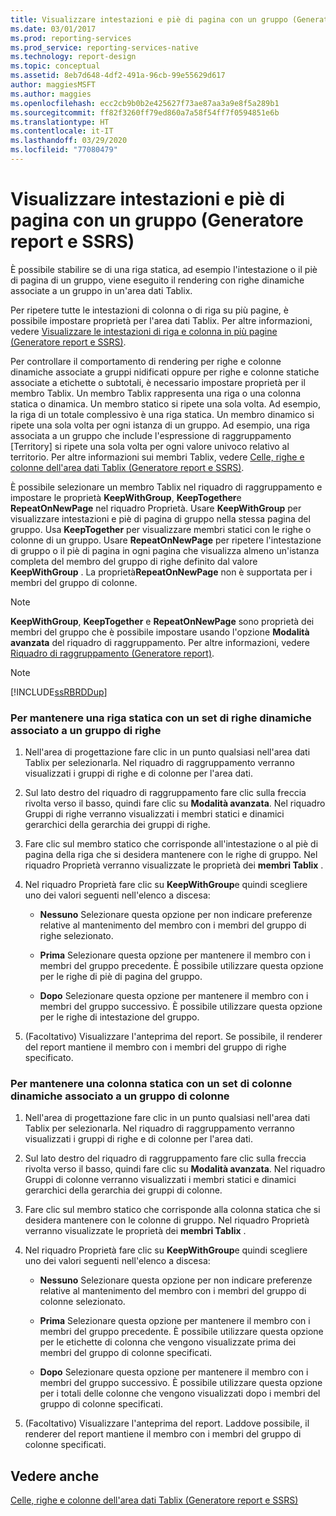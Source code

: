 ```yaml
---
title: Visualizzare intestazioni e piè di pagina con un gruppo (Generatore report) | Microsoft Docs
ms.date: 03/01/2017
ms.prod: reporting-services
ms.prod_service: reporting-services-native
ms.technology: report-design
ms.topic: conceptual
ms.assetid: 8eb7d648-4df2-491a-96cb-99e55629d617
author: maggiesMSFT
ms.author: maggies
ms.openlocfilehash: ecc2cb9b0b2e425627f73ae87aa3a9e8f5a289b1
ms.sourcegitcommit: ff82f3260ff79ed860a7a58f54ff7f0594851e6b
ms.translationtype: HT
ms.contentlocale: it-IT
ms.lasthandoff: 03/29/2020
ms.locfileid: "77080479"
---
```

# <a name="display-headers-and-footers-with-a-group-report-builder-and-ssrs"></a>Visualizzare intestazioni e piè di pagina con un gruppo (Generatore report e SSRS)
  È possibile stabilire se di una riga statica, ad esempio l'intestazione o il piè di pagina di un gruppo, viene eseguito il rendering con righe dinamiche associate a un gruppo in un'area dati Tablix.  
  
 Per ripetere tutte le intestazioni di colonna o di riga su più pagine, è possibile impostare proprietà per l'area dati Tablix. Per altre informazioni, vedere [Visualizzare le intestazioni di riga e colonna in più pagine (Generatore report e SSRS)](display-row-and-column-headers-on-multiple-pages-report-builder-and-ssrs.md).  
  
 Per controllare il comportamento di rendering per righe e colonne dinamiche associate a gruppi nidificati oppure per righe e colonne statiche associate a etichette o subtotali, è necessario impostare proprietà per il membro Tablix. Un membro Tablix rappresenta una riga o una colonna statica o dinamica. Un membro statico si ripete una sola volta. Ad esempio, la riga di un totale complessivo è una riga statica. Un membro dinamico si ripete una sola volta per ogni istanza di un gruppo. Ad esempio, una riga associata a un gruppo che include l'espressione di raggruppamento [Territory] si ripete una sola volta per ogni valore univoco relativo al territorio. Per altre informazioni sui membri Tablix, vedere [Celle, righe e colonne dell'area dati Tablix &#40;Generatore report e SSRS&#41;](../../reporting-services/report-design/tablix-data-region-cells-rows-and-columns-report-builder-and-ssrs.md).  
  
 È possibile selezionare un membro Tablix nel riquadro di raggruppamento e impostare le proprietà **KeepWithGroup**, **KeepTogether**e **RepeatOnNewPage** nel riquadro Proprietà. Usare **KeepWithGroup** per visualizzare intestazioni e piè di pagina di gruppo nella stessa pagina del gruppo. Usa **KeepTogether** per visualizzare membri statici con le righe o colonne di un gruppo. Usare **RepeatOnNewPage** per ripetere l'intestazione di gruppo o il piè di pagina in ogni pagina che visualizza almeno un'istanza completa del membro del gruppo di righe definito dal valore **KeepWithGroup** . La proprietà**RepeatOnNewPage** non è supportata per i membri del gruppo di colonne.  
  
> [!NOTE]  
>  **KeepWithGroup**, **KeepTogether** e **RepeatOnNewPage** sono proprietà dei membri del gruppo che è possibile impostare usando l'opzione **Modalità avanzata** del riquadro di raggruppamento. Per altre informazioni, vedere [Riquadro di raggruppamento &#40;Generatore report&#41;](../../reporting-services/report-design/grouping-pane-report-builder.md).  
  
> [!NOTE]  
>  [!INCLUDE[ssRBRDDup](../../includes/ssrbrddup-md.md)]  
  
### <a name="to-keep-a-static-row-with-a-set-of-dynamic-rows-associated-with-a-row-group"></a>Per mantenere una riga statica con un set di righe dinamiche associato a un gruppo di righe  
  
1.  Nell'area di progettazione fare clic in un punto qualsiasi nell'area dati Tablix per selezionarla. Nel riquadro di raggruppamento verranno visualizzati i gruppi di righe e di colonne per l'area dati.  
  
2.  Sul lato destro del riquadro di raggruppamento fare clic sulla freccia rivolta verso il basso, quindi fare clic su **Modalità avanzata**. Nel riquadro Gruppi di righe verranno visualizzati i membri statici e dinamici gerarchici della gerarchia dei gruppi di righe.  
  
3.  Fare clic sul membro statico che corrisponde all'intestazione o al piè di pagina della riga che si desidera mantenere con le righe di gruppo. Nel riquadro Proprietà verranno visualizzate le proprietà dei **membri Tablix** .  
  
4.  Nel riquadro Proprietà fare clic su **KeepWithGroup**e quindi scegliere uno dei valori seguenti nell'elenco a discesa:  
  
    -   **Nessuno** Selezionare questa opzione per non indicare preferenze relative al mantenimento del membro con i membri del gruppo di righe selezionato.  
  
    -   **Prima** Selezionare questa opzione per mantenere il membro con i membri del gruppo precedente. È possibile utilizzare questa opzione per le righe di piè di pagina del gruppo.  
  
    -   **Dopo** Selezionare questa opzione per mantenere il membro con i membri del gruppo successivo. È possibile utilizzare questa opzione per le righe di intestazione del gruppo.  
  
5.  (Facoltativo) Visualizzare l'anteprima del report. Se possibile, il renderer del report mantiene il membro con i membri del gruppo di righe specificato.  
  
### <a name="to-keep-a-static-column-with-a-set-of-dynamic-columns-associated-with-a-column-group"></a>Per mantenere una colonna statica con un set di colonne dinamiche associato a un gruppo di colonne  
  
1.  Nell'area di progettazione fare clic in un punto qualsiasi nell'area dati Tablix per selezionarla. Nel riquadro di raggruppamento verranno visualizzati i gruppi di righe e di colonne per l'area dati.  
  
2.  Sul lato destro del riquadro di raggruppamento fare clic sulla freccia rivolta verso il basso, quindi fare clic su **Modalità avanzata**. Nel riquadro Gruppi di colonne verranno visualizzati i membri statici e dinamici gerarchici della gerarchia dei gruppi di colonne.  
  
3.  Fare clic sul membro statico che corrisponde alla colonna statica che si desidera mantenere con le colonne di gruppo. Nel riquadro Proprietà verranno visualizzate le proprietà dei **membri Tablix** .  
  
4.  Nel riquadro Proprietà fare clic su **KeepWithGroup**e quindi scegliere uno dei valori seguenti nell'elenco a discesa:  
  
    -   **Nessuno** Selezionare questa opzione per non indicare preferenze relative al mantenimento del membro con i membri del gruppo di colonne selezionato.  
  
    -   **Prima** Selezionare questa opzione per mantenere il membro con i membri del gruppo precedente. È possibile utilizzare questa opzione per le etichette di colonna che vengono visualizzate prima dei membri del gruppo di colonne specificati.  
  
    -   **Dopo** Selezionare questa opzione per mantenere il membro con i membri del gruppo successivo. È possibile utilizzare questa opzione per i totali delle colonne che vengono visualizzati dopo i membri del gruppo di colonne specificati.  
  
5.  (Facoltativo) Visualizzare l'anteprima del report. Laddove possibile, il renderer del report mantiene il membro con i membri del gruppo di colonne specificati.  
  
## <a name="see-also"></a>Vedere anche  
 [Celle, righe e colonne dell'area dati Tablix (Generatore report e SSRS)](tablix-data-region-report-builder-and-ssrs.md)   
 
  
  
